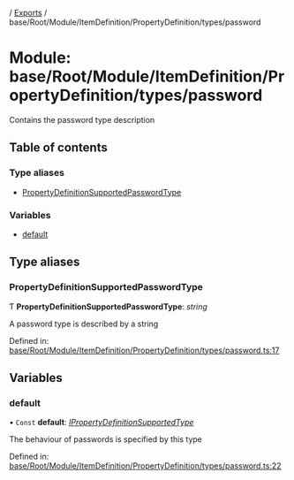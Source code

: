 [](../README.md) / [Exports](../modules.md) / base/Root/Module/ItemDefinition/PropertyDefinition/types/password

# Module: base/Root/Module/ItemDefinition/PropertyDefinition/types/password

Contains the password type description

## Table of contents

### Type aliases

- [PropertyDefinitionSupportedPasswordType](base_root_module_itemdefinition_propertydefinition_types_password.md#propertydefinitionsupportedpasswordtype)

### Variables

- [default](base_root_module_itemdefinition_propertydefinition_types_password.md#default)

## Type aliases

### PropertyDefinitionSupportedPasswordType

Ƭ **PropertyDefinitionSupportedPasswordType**: *string*

A password type is described by a string

Defined in: [base/Root/Module/ItemDefinition/PropertyDefinition/types/password.ts:17](https://github.com/onzag/itemize/blob/3efa2a4a/base/Root/Module/ItemDefinition/PropertyDefinition/types/password.ts#L17)

## Variables

### default

• `Const` **default**: [*IPropertyDefinitionSupportedType*](../interfaces/base_root_module_itemdefinition_propertydefinition_types.ipropertydefinitionsupportedtype.md)

The behaviour of passwords is specified by this type

Defined in: [base/Root/Module/ItemDefinition/PropertyDefinition/types/password.ts:22](https://github.com/onzag/itemize/blob/3efa2a4a/base/Root/Module/ItemDefinition/PropertyDefinition/types/password.ts#L22)
